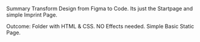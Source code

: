 Summary
Transform Design from Figma to Code. Its just the Startpage and simple Imprint Page.

Outcome: Folder with HTML & CSS. NO Effects needed. Simple Basic Static Page.